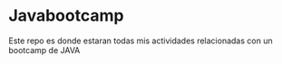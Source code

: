 # Javabootcamp
Este repo es donde estaran todas mis actividades relacionadas con un bootcamp de JAVA
